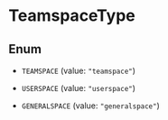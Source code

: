 

# TeamspaceType

## Enum


* `TEAMSPACE` (value: `"teamspace"`)

* `USERSPACE` (value: `"userspace"`)

* `GENERALSPACE` (value: `"generalspace"`)



